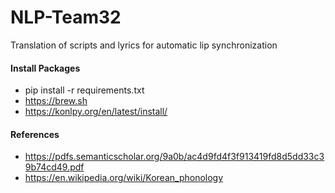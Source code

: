 # NLP-Team32
Translation of scripts and lyrics for automatic lip synchronization

#### Install Packages
* pip install -r requirements.txt
* https://brew.sh
* https://konlpy.org/en/latest/install/

#### References
* https://pdfs.semanticscholar.org/9a0b/ac4d9fd4f3f913419fd8d5dd33c39b74cd49.pdf
* https://en.wikipedia.org/wiki/Korean_phonology
